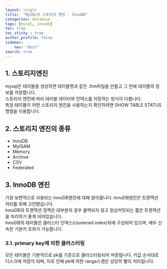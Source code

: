 ```yaml
---
layout: single
title:  "MySQL의 스토리지 엔진 - InnoDB"
categories: database
tags: [mysql, innodb]
toc: true
toc_sticky : true
author_profile: false
sidebar:
    nav: "docs"
search: true
---
```


## 1. 스토리지엔진
mysql은 테이블을 생성하면 테이블명과 같은 .frm파일을 만들고 그 안에 테이블의 정보를 저장합니다.  
스토리지 엔진에 따라 테이블 데이터와 인덱스를 저장하는 방식이 다릅니다.  
특정 테이블이 어떤 스토리지 엔진을 사용하는지 확인하려면 SHOW TABLE STATUS 명령을 이용합니다.  

## 2. 스토리지 엔진의 종류
- InnoDB
- MyISAM
- Memory
- Archive
- CSV
- Federated

## 3. InnoDB 엔진
가장 보편적으로 사용되는 InnoDB엔진에 대해 알아봅니다. InnoDB엔진은 트랜잭션 처리를 위해 고안됐습니다.  
InnoDB의 트랜잭션 정책은 대부분의 경우 롤백되지 않고 정상커밋되는 짧은 트랜잭션을 처리하기 좋게 되어있습니다.  
InnoDB의 테이블은 클러스터 인덱스(clustered index)위에 구성되어 있으며, 매우 신속한 기본키 조회가 가능합니다.  

### 3.1. primary key에 의한 클러스터링
모든 테이블은 기본적으로 pk를 기준으로 클러스터링되어 저장됩니다. 키값 순서대로 디스크에 저장이 되며, 이로 인해 pk에 의한 range스캔은 상당히 빨리 처리됩니다.
